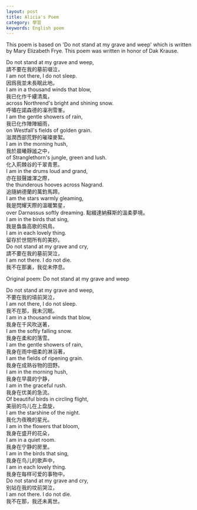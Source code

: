 ```yaml
---
layout: post
title: Alicia's Poem
category: 學習
keywords: English poem
---
```



This poem is based on 'Do not stand at my grave and weep' which is written by Mary Elizabeth Frye. This poem was written in honor of Dak Krause.  

Do not stand at my grave and weep,  
請不要在我的墓前啜泣，  
I am not there, I do not sleep.  
因爲我並未長眠此地。  
I am in a thousand winds that blow,  
我已化作千縷清風，  
across Northrend's bright and shining snow.  
呼嘯在諾森德的凜冽雪峯。  
I am the gentle showers of rain,  
我已化作陣陣細雨，  
on Westfall's fields of golden grain.  
滋潤西部荒野的璀璨麥絮。	 
I am in the morning hush,  
我於晨曦靜謐之中，  
of Stranglethorn's jungle, green and lush.  
化入荊棘谷的千翠青蔥。  
I am in the drums loud and grand,  
亦在鼓聲雄渾之際，  
the thunderous hooves across Nagrand.  
追隨納德蘭的萬鈞馬蹄。  
I am the stars warmly gleaming,  
我是閃耀天際的溫暖繁星，  
over Darnassus softly dreaming.
點綴達納蘇斯的溫柔夢境。  
I am in the birds that sing,  
我是裊裊高歌的飛鳥，  
I am in each lovely thing.  
留存於世間所有的美妙。  
Do not stand at my grave and cry,  
請不要在我的墓前哭泣，  
I am not there. I do not die.  
我不在那裏，我從未停息。  
	
Original poem: Do not stand at my grave and weep  

Do not stand at my grave and weep,  
不要在我的墳前哭泣，  
I am not there, I do not sleep.  
我不在那，我未沉眠。  
I am in a thousand winds that blow,  
我身在千风吹送著，  
I am the softly falling snow.  
我身在柔和的落雪。  
I am the gentle showers of rain,  
我身在雨中细柔的淋浴著，  
I am the fields of ripening grain.  
我身在成熟谷物的田野。  
I am in the morning hush,  
我身在早晨的宁静，  
I am in the graceful rush.  
我身在优美的急流。  
Of beautiful birds in circling flight,  
美丽的鸟儿在上盘旋，  
I am the starshine of the night.  
我化为夜晚的星光。  
I am in the flowers that bloom,  
我身在盛开的花朵，  
I am in a quiet room.  
我身在宁静的房里。  
I am in the birds that sing,  
我身在鸟儿的歌声中，  
I am in each lovely thing.  
我身在每样可爱的事物中。  
Do not stand at my grave and cry,  
别站在我的坟前哭泣，  
I am not there. I do not die.  
我不在那，我还未离世。  
	
